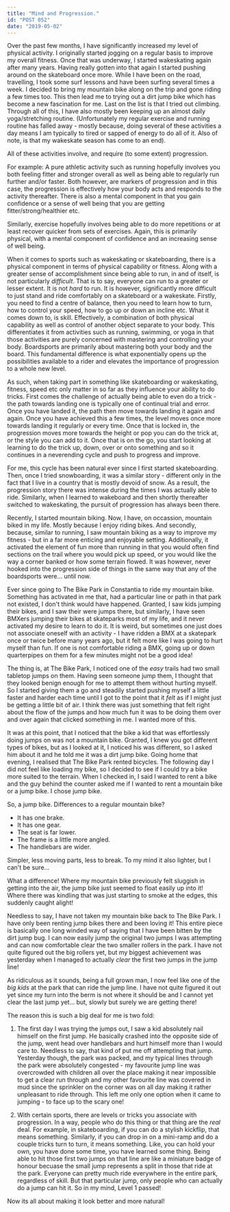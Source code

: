 ```yaml
---
title: "Mind and Progression."
id: "POST 052"
date: "2019-05-02"
---
```


Over the past few months, I have significantly increased my level of physical activity. I originally started jogging on a regular basis to improve my overall fitness. Once that was underway, I started wakeskating again after many years. Having really gotten into that again I started pushing around on the skateboard once more. While I have been on the road, travelling, I took some surf lessons and have been surfing several times a week. I decided to bring my mountain bike along on the trip and gone riding a few times too. This then lead me to trying out a dirt jump bike which has become a new fascination for me. Last on the list is that I tried out climbing. Through all of this, I have also mostly been keeping up an almost daily yoga/stretching routine. (Unfortunately my regular exercise and running routine has falled away - mostly because, doing several of these activities a day means I am typically to tired or sapped of energy to do all of it. Also of note, is that my wakeskate season has come to an end).

All of these activities involve, and require (to some extent) progression. 

For example: A pure athletic activity such as running hopefully involves you both feeling fitter and stronger overall as well as being able to regularly run further and/or faster. Both however, are markers of progression and in this case, the progression is effectively how your body acts and responds to the activity thereafter. There is also a mental component in that you gain confidence or a sense of well being that you are getting fitter/strong/healthier etc.

Similarly, exercise hopefully involves being able to do more repetitions or at least recover quicker from sets of exercises. Again, this is primarily physical, with a mental component of confidence and an increasing sense of well being. 

When it comes to sports such as wakeskating or skateboarding, there is a physical component in terms of physical capability or fitness. Along with a greater sense of accomplishment since being able to run, in and of itself, is not particularly *difficult*. That is to say, everyone can run to a greater or lesser extent. It is not *hard* to run. It is however, significantly more difficult to just stand and ride comfortably on a skateboard or a wakeskate. Firstly, you need to find a centre of balance, then you need to learn how to turn, how to control your speed, how to go up or down an incline etc. What it comes down to, is skill. Effectively, a combination of both physical capability as well as control of another object separate to your body. This differentiates it from activities such as running, swimming, or yoga in that those activities are purely concerned with mastering and controlling your body. Boardsports are primarily about mastering both your body and the board. This fundamental difference is what exponentially opens up the possibilities available to a rider and elevates the importance of progression to a whole new level. 

As such, when taking part in something like skateboarding or wakeskating, fitness, speed etc only matter in so far as they influence your ability to do tricks. First comes the challenge of actually being able to even do a trick - the path towards landing one is typically one of continual trial and error. Once you have landed it, the path then move towards landing it again and again. Once you have achieved this a few times, the level moves once more towards landing it regularly or every time. Once that is locked in, the progression moves more towards the height or pop you can do the trick at, or the style you can add to it. Once that is on the go, you start looking at learning to do the trick up, down, over or onto something and so it continues in a neverending cycle and push to progress and improve. 

For me, this cycle has been natural ever since I first started skateboarding. Then, once I tried snowboarding, it was a similar story - different only in the fact that I live in a country that is mostly devoid of snow. As a result, the progression story there was intense during the times I was actually able to ride. Similarly, when I learned to wakeboard and then shortly thereafter switched to wakeskating, the pursuit of progression has always been there. 

Recently, I started mountain biking. Now, I have, on occassion, mountain biked in my life. Mostly because I enjoy riding bikes. And secondly, because, similar to running, I saw mountain biking as a way to improve my fitness - but in a far more enticing and enjoyable setting. Additionally, it activated the element of fun more than running in that you would often find sections on the trail where you would pick up speed, or you would like the way a corner banked or how some terrain flowed. It was however, never hooked into the progression side of things in the same way that any of the boardsports were... until now. 

Ever since going to The Bike Park in Constantia to ride my mountain bike. Something has activated in me that, had a particular line or path in that park not existed, I don't think would have happened. Granted, I saw kids jumping their bikes, and I saw their were jumps there, but similarly, I have seen BMXers jumping their bikes at skateparks most of my life, and it never activated my desire to learn to do it. It is weird, but sometimes one just does not associate oneself with an activity - I have ridden a BMX at a skatepark once or twice before many years ago, but it felt more like I was going to hurt myself than fun. If one is not comfortable riding a BMX, going up or down quarterpipes on them for a few minutes might not be a good idea! 

The thing is, at The Bike Park, I noticed one of the *easy* trails had two small tabletop jumps on them. Having seen someone jump them, I thought that they looked benign enough for me to attempt them without hurting myself. So I started giving them a go and steadily started pushing myself a little faster and harder each time until I got to the point that it *felt* as if I might just be getting a little bit of air. I think there was just something that felt right about the flow of the jumps and how much fun it was to be doing them over and over again that clicked something in me. I wanted more of this. 

It was at this point, that I noticed that the bike a kid that was effortlessly doing jumps on was not a mountain bike. Granted, I knew you got different types of bikes, but as I looked at it, I noticed his was different, so I asked him about it and he told me it was a dirt jump bike. Going home that evening, I realised that The Bike Park rented bicycles. The following day I did not feel like loading my bike, so I decided to see if I could try a bike more suited to the terrain. When I checked in, I said I wanted to rent a bike and the guy behind the counter asked me if I wanted to rent a mountain bike or a jump bike. I chose jump bike. 

So, a jump bike. Differences to a regular mountain bike? 

* It has one brake. 
* It has one gear. 
* The seat is far lower. 
* The frame is a little more angled. 
* The handlebars are wider. 

Simpler, less moving parts, less to break. To my mind it also lighter, but I can't be sure...

What a difference! Where my mountain bike previously felt sluggish in getting into the air, the jump bike just seemed to float easily up into it! Where there was kindling that was just starting to smoke at the edges, this suddenly caught alight! 

Needless to say, I have not taken my mountain bike back to The Bike Park. I have only been renting jump bikes there and been loving it! This entire piece is basically one long winded way of saying that I have been bitten by the dirt jump bug. I can now easily jump the original two jumps I was attempting and can now comfortable clear the two smaller rollers in the park. I have not quite figured out the big rollers yet, but my biggest achievement was yesterday when I managed to actually *clear* the first two jumps in the jump line! 

As ridiculous as it sounds, being a full grown man, I now feel like one of the *big kids* at the park that can ride the jump line. I have not quite figured it out yet since my turn into the berm is not where it should be and I cannot yet clear the last jump yet... but, slowly but surely we are getting there! 

The reason this is such a big deal for me is two fold: 

1. The first day I was trying the jumps out, I saw a kid absolutely nail himself on the first jump. He basically crashed into the opposite side of the jump, went head over handlebars and hurt himself more than I would care to. Needless to say, that kind of put me off attempting that jump. Yesterday though, the park was packed, and my typical lines through the park were absolutely congested - my favourite jump line was overcrowded with children all over the place making it near impossible to get a clear run through and my other favourite line was covered in mud since the sprinkler on the corner was on all day making it rather unpleasant to ride through. This left me only one option when it came to jumping - to face up to the scary one! 

2. With certain sports, there are levels or tricks you associate with progression. In a way, people who do this thing or that thing are the *real* deal. For example, in skateboarding, if you can do a stylish kickflip, that means something. Similarly, if you can drop in on a mini-ramp and do a couple tricks turn to turn, it means something. Like, you can hold your own, you have done some time, you have learned some thing. Being able to hit those first two jumps on that line are like a miniature badge of honour becuase the small jump represents a split in those that ride at the park. Everyone can pretty much ride everywhere in the entire park, regardless of skill. But that particular jump, only people who can actually do a jump can hit it. So in my mind, Level 1 passed! 

Now its all about making it look better and more natural! 
